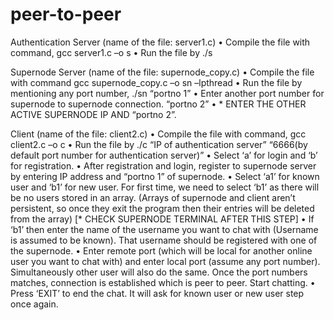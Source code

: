 # peer-to-peer
Authentication Server (name of the file: server1.c)
•	Compile the file with command, gcc server1.c –o s
•	Run the file by ./s 

Supernode Server (name of the file: supernode_copy.c)
•	Compile the file with command gcc supernode_copy.c –o sn –lpthread
•	Run the file by mentioning any port number, ./sn “portno 1”
•	Enter another port number for supernode to supernode connection. “portno 2”
•	 * ENTER THE OTHER ACTIVE SUPERNODE IP AND “portno 2”.

Client (name of the file: client2.c)
•	Compile the file with command, gcc client2.c –o c
•	Run the file by ./c “IP of authentication server” “6666(by default port number for authentication server)”
•	Select ‘a’ for login and ‘b’ for registration.
•	After registration and login, register to supernode server by entering IP address and “portno 1” of supernode.
•	Select ‘a1’ for known user and ‘b1’ for new user. For first time, we need to select ‘b1’ as there will be no users stored in an array. (Arrays of supernode and client aren’t persistent, so once they exit the program then their entries will be deleted from the array) [* CHECK SUPERNODE TERMINAL AFTER THIS STEP]
•	If ‘b1’ then enter the name of the username you want to chat with (Username is assumed to be known). That username should be registered with one of the supernode.
•	Enter remote port (which will be local for another online user you want to chat with) and enter local port (assume any port number). Simultaneously other user will also do the same. Once the port numbers matches, connection is established which is peer to peer. Start chatting. 
•	Press ‘EXIT’ to end the chat. It will ask for known user or new user step once again.
